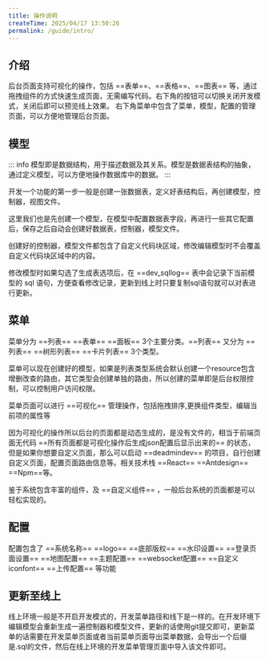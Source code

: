 ```yaml
---
title: 操作说明
createTime: 2025/04/17 13:50:26
permalink: /guide/intro/
---
```


## 介绍
后台页面支持可视化的操作，包括 ==表单==、==表格==、==图表== 等，通过拖拽组件的方式快速生成页面，无需编写代码。右下角的按钮可以切换关闭开发模式，关闭后即可以预览线上效果。
右下角菜单中包含了菜单，模型，配置的管理页面，可以方便地管理后台页面。


## 模型

::: info 模型即是数据结构，用于描述数据及其关系。模型是数据表结构的抽象，通过定义模型，可以方便地操作数据库中的数据。
:::

开发一个功能的第一步一般是创建一张数据表，定义好表结构后，再创建模型，控制器，视图文件。

这里我们也是先创建一个模型，在模型中配置数据表字段，再进行一些其它配置后，保存之后自动会创建好数据表，控制器，模型文件。

创建好的控制器，模型文件都包含了自定义代码块区域，修改编辑模型时不会覆盖自定义代码块区域中的内容。

修改模型时如果勾选了生成表选项后，在 ==dev_sqllog== 表中会记录下当前模型的 sql 语句，方便查看修改记录，更新到线上时只要复制sql语句就可以对表进行更新。

## 菜单

菜单分为 ==列表== ==表单== ==面板== 3个主要分类。==列表== 又分为 ==列表== ==树形列表== ==卡片列表== 3个类型。

菜单可以现在创建好的模型，如果是列表类型系统会默认创建一个resource包含增删改查的路由，其它类型会创建单独的路由，所以创建的菜单即是后台权限控制，可以控制用户访问权限。

菜单页面可以进行 ==可视化== 管理操作，包括拖拽排序,更换组件类型，编辑当前项的属性等

因为可视化的操作所以后台的页面都是动态生成的，是没有文件的，相当于前端页面无代码 ==所有页面都是可视化操作后生成json配置后显示出来的== 的状态，但是如果你想要自定义页面，那么可以启动 ==deadmindev== 的项目，自行创建自定义页面，配置页面路由信息等。相关技术栈 ==React== ==Antdesign== ==Npm==等。 

鉴于系统包含丰富的组件，及 ==自定义组件== ，一般后台系统的页面都是可以轻松实现的。

## 配置

配置包含了 ==系统名称== ==logo== ==底部版权== ==水印设置== ==登录页面设置== ==地图配置== ==主题配置== ==websocket配置== ==自定义iconfont== ==上传配置== 等功能

## 更新至线上
线上环境一般是不开启开发模式的，开发菜单路径和线下是一样的。在开发环境下编辑模型会重新生成一遍控制器和模型文件，更新的话使用git提交即可，更新菜单的话需要在开发菜单页面或者当前菜单页面导出菜单数据，会导出一个后缀是.sql的文件，然后在线上环境的开发菜单管理页面中导入该文件即可。